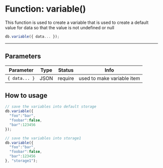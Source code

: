 # Function: variable()

This function is used to create a variable that is used to create a default value for data so that the value is not undefined or null

```js
db.variable({ data... });
```

---
## Parameters

| Parameter | Type | Status | Info | 
| --- | --- | --- | --- | 
| `{ data... }` | JSON | require | used to make variable item |

## How to usage

```js
// save the variables into default storage
db.variable({
  "foo":"bar",
  "foobar":false,
  "bar":123456
});

// save the variables into storage1
db.variable({
  "foo":"bar",
  "foobar":false,
  "bar":123456
}, "storage1");
```
